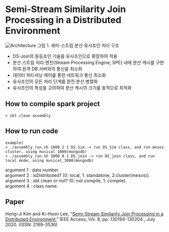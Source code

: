 # Semi-Stream Similarity Join Processing in a Distributed Environment
![Architecture](https://user-images.githubusercontent.com/50433145/173737283-d34c05ea-a94d-4907-8d0b-4ab2e5b1fc2e.png)
그림 1. 세미-스트림 분산 유사조인 처리 구조
* DS-Join의 동등조인 기술을 유사조인으로 확장하여 적용
* 분산 스트림 처리 엔진(Stream Processing Engine; SPE) 내에 분산 캐시를 구현하여 원격 DB 서버와의 통신을 최소화
* 데이터 파티셔닝 제어를 통한 네트워크 통신 최소화
* 유사조인의 모든 처리 단계를 완전 분산 병렬화
* 유사조인의 특성을 고려하여 분산 캐시의 크기를 동적으로 최적화


## How to compile spark project
```
> sbt clean assembly
```
## How to run code
```
example)
> ./assembly_run.sh 1000 2 1 DS_Sim -> run DS_Sim class, and run mesos cluster, using musical_1000(mongodb)  
> ./assembly_run.sh 3000 0 1 DS_join -> run DS_join class, and run local mode, using musical_3000(mongodb)
```
argument 1 : data number.<br>
argument 2 : isDistributed? (0: local, 1: standalone, 2:cluster(mesos)).<br>
argument 3 : sbt clean or not? (0: not compile, 1: compile).<br>
argument 4 : class name.


## Paper
Hong-Ji Kim and Ki-Hoon Lee, “[Semi-Stream Similarity Join Processing in a Distributed Environment](https://ieeexplore.ieee.org/document/9141233),” IEEE Access, Vol. 8, pp. 130194-130204 , July 2020. (ISSN: 2169-3536)
